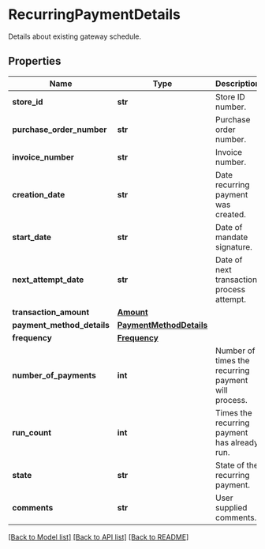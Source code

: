 # RecurringPaymentDetails

Details about existing gateway schedule.
## Properties
Name | Type | Description | Notes
------------ | ------------- | ------------- | -------------
**store_id** | **str** | Store ID number. | [optional] 
**purchase_order_number** | **str** | Purchase order number. | [optional] 
**invoice_number** | **str** | Invoice number. | [optional] 
**creation_date** | **str** | Date recurring payment was created. | [optional] 
**start_date** | **str** | Date of mandate signature. | [optional] 
**next_attempt_date** | **str** | Date of next transaction process attempt. | [optional] 
**transaction_amount** | [**Amount**](Amount.md) |  | [optional] 
**payment_method_details** | [**PaymentMethodDetails**](PaymentMethodDetails.md) |  | [optional] 
**frequency** | [**Frequency**](Frequency.md) |  | [optional] 
**number_of_payments** | **int** | Number of times the recurring payment will process. | [optional] 
**run_count** | **int** | Times the recurring payment has already run. | [optional] 
**state** | **str** | State of the recurring payment. | [optional] 
**comments** | **str** | User supplied comments. | [optional] 

[[Back to Model list]](../README.md#documentation-for-models) [[Back to API list]](../README.md#documentation-for-api-endpoints) [[Back to README]](../README.md)


